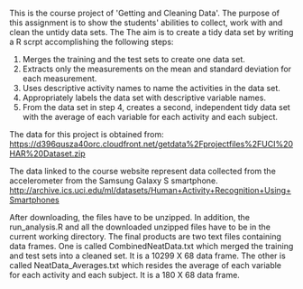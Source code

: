 This is the course project of 'Getting and Cleaning Data'.
The purpose of this assignment is to show the students' abilities to collect, work with and clean the untidy data sets.
The The aim is to create a tidy data set by writing a R scrpt accomplishing the following steps: 

1. Merges the training and the test sets to create one data set.
2. Extracts only the measurements on the mean and standard deviation for each measurement.
3. Uses descriptive activity names to name the activities in the data set.
4. Appropriately labels the data set with descriptive variable names.
5. From the data set in step 4, creates a second, independent tidy data set with the average of each variable for each activity
   and each subject.

The data for this project is obtained from: 
https://d396qusza40orc.cloudfront.net/getdata%2Fprojectfiles%2FUCI%20HAR%20Dataset.zip

The data linked to the course website represent data collected from the accelerometer from the Samsung Galaxy S smartphone.
http://archive.ics.uci.edu/ml/datasets/Human+Activity+Recognition+Using+Smartphones

After downloading, the files have to be unzipped. In addition, the run_analysis.R and all the downloaded unzipped files have to be in the current working directory.
The final products are two text files containing data frames. One is called CombinedNeatData.txt which merged the training and
test sets into a cleaned set. It is a 10299 X 68 data frame. The other is called NeatData_Averages.txt which resides the
average of each variable for each activity and each subject. It is a 180 X 68 data frame.


